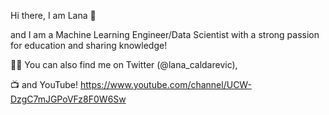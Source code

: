 Hi there, I am Lana 👋

and I am a Machine Learning Engineer/Data Scientist with a strong passion for education and sharing knowledge!

👨‍💻 You can also find me on Twitter (@lana_caldarevic),

📺 and YouTube! https://www.youtube.com/channel/UCW-DzgC7mJGPoVFz8F0W6Sw
